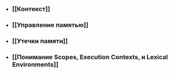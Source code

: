 - ### [[Контекст]]
- ### [[Управление памятью]]
- ### [[Утечки памяти]]
- ### [[Понимание Scopes, Execution Contexts, и Lexical Environments]]